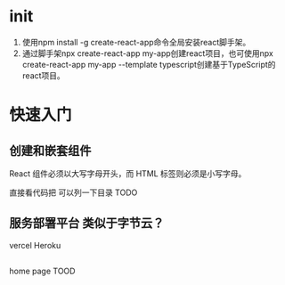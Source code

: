 # init

1. 使用npm install -g create-react-app命令全局安装react脚手架。
2. 通过脚手架npx create-react-app my-app创建react项目，也可使用npx create-react-app my-app --template typescript创建基于TypeScript的react项目。

# 快速入门

## 创建和嵌套组件
React 组件必须以大写字母开头，而 HTML 标签则必须是小写字母。

直接看代码把 可以列一下目录 TODO


## 服务部署平台 类似于字节云？
vercel  Heroku

## 

home page TOOD